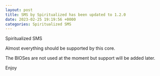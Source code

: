```yaml
---
layout: post
title: SMS by Spiritualized has been updated to 1.2.0
date: 2023-02-25 19:19:56 +0000
categories: Spiritualized SMS
---
```

Spiritualized SMS

Almost everything should be supported by this core.  

The BIOSes are not used at the moment but support will be added later.

Enjoy
